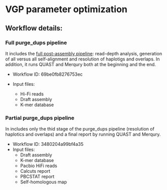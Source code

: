 # VGP parameter optimization

## Workflow details:

### Full purge_dups pipeline

It includes the [full post-assembly pipeline](https://training.galaxyproject.org/training-material/topics/assembly/tutorials/vgp_genome_assembly/tutorial.html#post-assembly-processing): read-depth analysis, generation of all versus all self-alignment and resolution of haplotigs and overlaps. In addition, it runs QUAST and Merqury both at the beginning and the end.

- Workflow ID: 69be0fb8276753ec
    
- Input files:
  - Hi-Fi reads
  - Draft assembly
  - K-mer database

### Partial purge_dups pipeline

In includes only the thid stage of the purge_dups pipeline (resolution of haplotics and overlaps) and a final report by running QUAST and Merqury.

- Workflow ID: 3480204a99bf4a35
- Input files:
  - Draft assembly
  - K-mer database
  - Pacbio HiFi reads
  - Calcuts report
  - PBCSTAT report
  - Self-homologous map